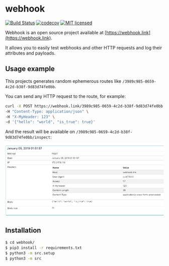 # webhook

[![Build Status](https://travis-ci.org/gabfl/webhook.svg?branch=master)](https://travis-ci.org/gabfl/webhook)
[![codecov](https://codecov.io/gh/gabfl/webhook/branch/master/graph/badge.svg)](https://codecov.io/gh/gabfl/webhook)
[![MIT licensed](https://img.shields.io/badge/license-MIT-green.svg)](https://raw.githubusercontent.com/gabfl/webhook/master/LICENSE)

Webhook is an open source project available at [https://webhook.link](https://webhook.link).

It allows you to easily test webhooks and other HTTP requests and log their attributes and payloads.

## Usage example

This projects generates random ephemerous routes like `/3989c985-0659-4c2d-b38f-9d83d74fe0bb`.

You can send any HTTP request to the route, for example:

```bash
curl -X POST https://webhook.link/3989c985-0659-4c2d-b38f-9d83d74fe0bb \
-H "Content-Type: application/json" \
-H "X-MyHeader: 123" \
-d '{"hello": "world", "is_true": true}'
```

And the result will be available on `/3989c985-0659-4c2d-b38f-9d83d74fe0bb/inspect`:

![Demo](img/screenshot.png?raw=true)


## Installation

```bash
$ cd webhook/
$ pip3 install -r requirements.txt
$ python3 -m src.setup
$ python3 -m src
```
